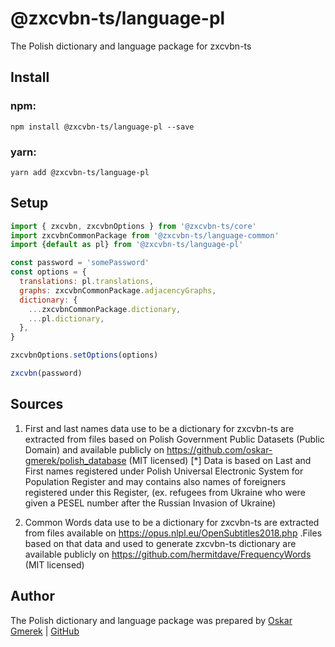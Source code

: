 # @zxcvbn-ts/language-pl

The Polish dictionary and language package for zxcvbn-ts

## Install

### npm:

`npm install @zxcvbn-ts/language-pl --save`

### yarn:

`yarn add @zxcvbn-ts/language-pl`

## Setup

```js
import { zxcvbn, zxcvbnOptions } from '@zxcvbn-ts/core'
import zxcvbnCommonPackage from '@zxcvbn-ts/language-common'
import {default as pl} from '@zxcvbn-ts/language-pl'

const password = 'somePassword'
const options = {
  translations: pl.translations,
  graphs: zxcvbnCommonPackage.adjacencyGraphs,
  dictionary: {
    ...zxcvbnCommonPackage.dictionary,
    ...pl.dictionary,
  },
}

zxcvbnOptions.setOptions(options)

zxcvbn(password)
```

## Sources

1. First and last names data use to be a dictionary for zxcvbn-ts are extracted from files based on Polish Government Public Datasets (Public Domain) and available publicly on <https://github.com/oskar-gmerek/polish_database> (MIT licensed)
  [*] Data is based on Last and First names registered under Polish Universal Electronic System for Population Register and may contains also names of foreigners registered under this Register, (ex. refugees from Ukraine who were given a PESEL number after the Russian Invasion of Ukraine)
  
2. Common Words data use to be a dictionary for zxcvbn-ts are extracted from files available on https://opus.nlpl.eu/OpenSubtitles2018.php .Files based on that data and used to generate zxcvbn-ts dictionary are available publicly on <https://github.com/hermitdave/FrequencyWords> (MIT licensed)

## Author

The Polish dictionary and language package was prepared by [Oskar Gmerek](https://oskargmerek.com) | [GitHub](https://github.com/oskar-gmerek)
